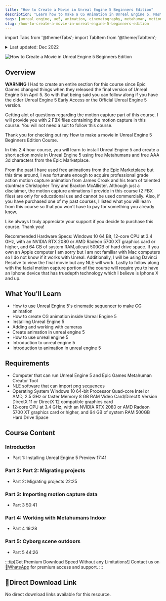 ```yaml
---
title: "How to Create a Movie in Unreal Engine 5 Beginners Edition"
description: "Learn how to make a CG Animation in Unreal Engine 5. Master cinematic sequencer, motion capture, Metahumans, and create professional animations in UE5."
tags: [unreal engine, ue5, animation, cinematography, metahuman, motion capture, cg animation]
slug: /how-to-create-a-movie-in-unreal-engine-5-beginners-edition
---
```


import Tabs from '@theme/Tabs';
import TabItem from '@theme/TabItem';

<details>
<summary>Last updated: Dec 2022</summary>

This content was last updated on December 2022. The information and techniques described in this article reflect the most current best practices for Unreal Engine 5 animation at the time of publication.

</details>

![How to Create a Movie in Unreal Engine 5 Beginners Edition](https://img-c.udemycdn.com/course/240x135/4192342_4b9b_11.jpg)

## Overview

**WARNING** I Had to create an entire section for this course since Epic Games changed things when they released the final version of Unreal Engine 5 in April 5. So with that being said you can follow along if you have the older Unreal Engine 5 Early Access or the Official Unreal Engine 5 version.

Getting alot of questions regarding the motion capture part of this course. I will provide you with 2 FBX files containing the motion capture in this course. You will not need a suit to follow this course.

Thank you for checking out my How to make a movie in Unreal Engine 5 Beginners Edition Course.

In this 2.4 hour course, you will learn to install Unreal Engine 5 and create a short action movie in Unreal Engine 5 using free Metahumans and free AAA 3d characters from the Epic Marketplace.

From the past I have used free animations from the Epic Marketplace but this time around, I was fortunate enough to acquire professional grade action motion capture animation from James Croak and his team of talented stuntman Christopher Troy and Braxton McAllister. Although just a disclaimer, the motion capture animations I provide in this course (2 FBX files) are only for educational use and cannot be used commercially. Also, if you have purchased one of my past courses, I listed what you will learn from this course so that you won't have to pay for something you already know.

Like always I truly appreciate your support if you decide to purchase this course. Thank you!

Recommended Hardware Specs: Windows 10 64 Bit, 12-core CPU at 3.4 GHz, with an NVIDIA RTX 2080 or AMD Radeon 5700 XT graphics card or higher, and 64 GB of system RAM,atleast 500GB of hard drive space. If you own an Apple computer I am sorry but I am not familiar with Mac computers so I do not know if it works with Unreal. Additionally, I will be using Davinci Resolve to view the final movie but any NLE will work. Lastly to follow along with the facial motion capture portion of the course will require you to have an Iphone device that has truedepth technology which I believe is Iphone X and up.

## What You'll Learn

- How to use Unreal Engine 5's cinematic sequencer to make CG animation
- How to create CG animation inside Unreal Engine 5
- Installing Unreal Engine 5
- Adding and working with cameras
- Create animation in unreal engine 5
- How to use unreal engine 5
- Introduction to unreal engine 5
- Introduction to animation in unreal engine 5

## Requirements

- Computer that can run Unreal Engine 5 and Epic Games Metahuman Creator Tool
- NLE software that can import png sequences
- Operating System Windows 10 64-bit Processor Quad-core Intel or AMD, 2.5 GHz or faster Memory 8 GB RAM Video Card/DirectX Version DirectX 11 or DirectX 12 compatible graphics card
- 12-core CPU at 3.4 GHz, with an NVIDIA RTX 2080 or AMD Radeon 5700 XT graphics card or higher, and 64 GB of system RAM 500GB Hard Drive Space

## Course Content

### Introduction
- Part 1: Installing Unreal Engine 5 Preview 17:41

### Part 2: Part 2: Migrating projects
- Part 2: Migrating projects 22:25

### Part 3: Importing motion capture data
- Part 3 50:41

### Part 4: Working with Metahumans Indoor
- Part 4 19:28

### Part 5: Cyborg scene outdoors
- Part 5 44:26

:::tip[Get Premium Download Speed Without any Limitations!]
Contact us on [💬WhatsApp](https://wa.me/+8613237610083) for premium  access and support.
:::

## 🚀Direct Download Link

No direct download links available for this resource.
